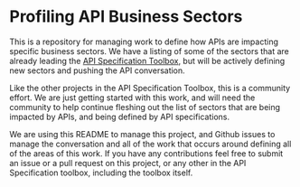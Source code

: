 # Profiling API Business Sectors
This is a repository for managing work to define how APIs are impacting specific business sectors. We have a listing of some of the sectors that are already leading the [API Specification Toolbox](http://api.specificationtoolbox.com/), but will be actively defining new sectors and pushing the API conversation.

Like the other projects in the API Specification Toolbox, this is a community effort. We are just getting started with this work, and will need the community to help continue fleshing out the list of sectors that are being impacted by APIs, and being defined by API specifications.

We are using this README to manage this project, and Github issues to manage the conversation and all of the work that occurs around defining all of the areas of this work. If you have any contributions feel free to submit an issue or a pull request on this project, or any other in the API Specification toolbox, including the toolbox itself.
